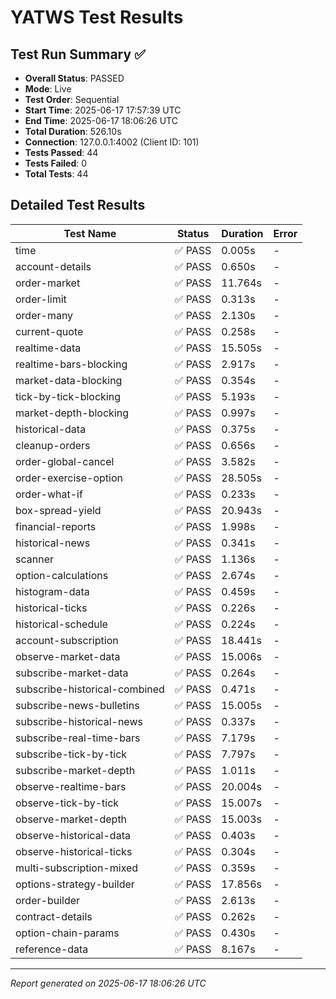 # YATWS Test Results

## Test Run Summary ✅

- **Overall Status**: PASSED
- **Mode**: Live
- **Test Order**: Sequential
- **Start Time**: 2025-06-17 17:57:39 UTC
- **End Time**: 2025-06-17 18:06:26 UTC
- **Total Duration**: 526.10s
- **Connection**: 127.0.0.1:4002 (Client ID: 101)
- **Tests Passed**: 44
- **Tests Failed**: 0
- **Total Tests**: 44

## Detailed Test Results

| Test Name | Status | Duration | Error |
|-----------|--------|----------|-------|
| time | ✅ PASS | 0.005s | - |
| account-details | ✅ PASS | 0.650s | - |
| order-market | ✅ PASS | 11.764s | - |
| order-limit | ✅ PASS | 0.313s | - |
| order-many | ✅ PASS | 2.130s | - |
| current-quote | ✅ PASS | 0.258s | - |
| realtime-data | ✅ PASS | 15.505s | - |
| realtime-bars-blocking | ✅ PASS | 2.917s | - |
| market-data-blocking | ✅ PASS | 0.354s | - |
| tick-by-tick-blocking | ✅ PASS | 5.193s | - |
| market-depth-blocking | ✅ PASS | 0.997s | - |
| historical-data | ✅ PASS | 0.375s | - |
| cleanup-orders | ✅ PASS | 0.656s | - |
| order-global-cancel | ✅ PASS | 3.582s | - |
| order-exercise-option | ✅ PASS | 28.505s | - |
| order-what-if | ✅ PASS | 0.233s | - |
| box-spread-yield | ✅ PASS | 20.943s | - |
| financial-reports | ✅ PASS | 1.998s | - |
| historical-news | ✅ PASS | 0.341s | - |
| scanner | ✅ PASS | 1.136s | - |
| option-calculations | ✅ PASS | 2.674s | - |
| histogram-data | ✅ PASS | 0.459s | - |
| historical-ticks | ✅ PASS | 0.226s | - |
| historical-schedule | ✅ PASS | 0.224s | - |
| account-subscription | ✅ PASS | 18.441s | - |
| observe-market-data | ✅ PASS | 15.006s | - |
| subscribe-market-data | ✅ PASS | 0.264s | - |
| subscribe-historical-combined | ✅ PASS | 0.471s | - |
| subscribe-news-bulletins | ✅ PASS | 15.005s | - |
| subscribe-historical-news | ✅ PASS | 0.337s | - |
| subscribe-real-time-bars | ✅ PASS | 7.179s | - |
| subscribe-tick-by-tick | ✅ PASS | 7.797s | - |
| subscribe-market-depth | ✅ PASS | 1.011s | - |
| observe-realtime-bars | ✅ PASS | 20.004s | - |
| observe-tick-by-tick | ✅ PASS | 15.007s | - |
| observe-market-depth | ✅ PASS | 15.003s | - |
| observe-historical-data | ✅ PASS | 0.403s | - |
| observe-historical-ticks | ✅ PASS | 0.304s | - |
| multi-subscription-mixed | ✅ PASS | 0.359s | - |
| options-strategy-builder | ✅ PASS | 17.856s | - |
| order-builder | ✅ PASS | 2.613s | - |
| contract-details | ✅ PASS | 0.262s | - |
| option-chain-params | ✅ PASS | 0.430s | - |
| reference-data | ✅ PASS | 8.167s | - |

---
*Report generated on 2025-06-17 18:06:26 UTC*
